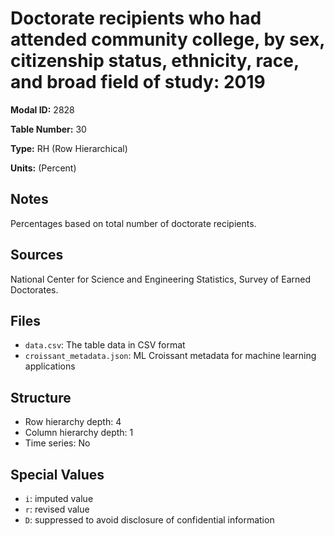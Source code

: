 # Doctorate recipients who had attended community college, by sex, citizenship status, ethnicity, race, and broad field of study: 2019

**Modal ID:** 2828

**Table Number:** 30

**Type:** RH (Row Hierarchical)

**Units:** (Percent)

## Notes

Percentages based on total number of doctorate recipients.

## Sources

National Center for Science and Engineering Statistics, Survey of Earned Doctorates.

## Files

- `data.csv`: The table data in CSV format
- `croissant_metadata.json`: ML Croissant metadata for machine learning applications

## Structure

- Row hierarchy depth: 4
- Column hierarchy depth: 1
- Time series: No

## Special Values

- `i`: imputed value
- `r`: revised value
- `D`: suppressed to avoid disclosure of confidential information
